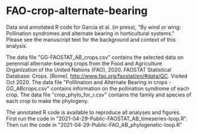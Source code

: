 # FAO-crop-alternate-bearing
Data and annotated R code for Garcia et al. (in press), "By wind or wing: Pollination syndromes and alternate bearing in horticultural systems."
Please see the manuscript text for the background and context of this analysis. 

The data file "GG-FAOSTAT_AB_crops.csv" contains the selected data on perennial alternate-bearing crops from the Food and Agriculture Organization of the United Nations (FAO), 2020. FAOSTAT Statistical Database: Crops. [Rome]. http://www.fao.org/faostat/en/#data/QC. Visited Oct 2020.
The data file "Polllination and Alternate Bearing in crops - GG_ABcrops.csv" contains information on the pollination syndrome of each crop.
The data file "crop_phylo_for_r.csv" contains the family and species of each crop to make the phylogeny. 

The annotated R code is available to reproduce all analyses and figures. 
First run the code in "2021-04-29-Public-FAOSTAT_AB_timeseries-loop.R".
Then run the code in "2021-04-29-Public-FAO_AB_phylogenetic-loop.R"



